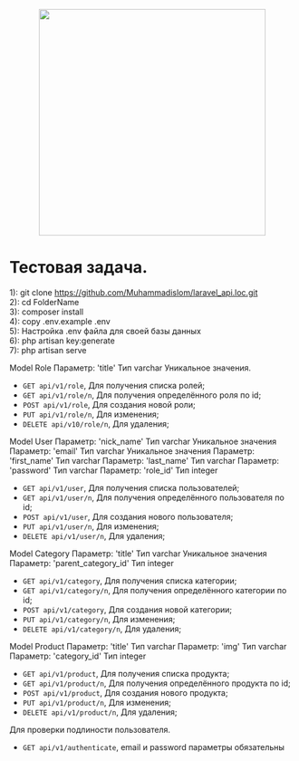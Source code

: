 <p align="center"><a href="https://laravel.com" target="_blank"><img src="https://raw.githubusercontent.com/laravel/art/master/logo-lockup/5%20SVG/2%20CMYK/1%20Full%20Color/laravel-logolockup-cmyk-red.svg" width="400"></a></p>



# Тестовая задача.
1): git clone https://github.com/Muhammadislom/laravel_api.loc.git <br/>
2): cd FolderName<br />
3): composer install <br />
4): copy .env.example .env <br />
5): Настройка .env файла для своей базы данных <br />
6): php artisan key:generate <br />
7): php artisan serve

Model Role
Параметр: 'title' Тип varchar Уникальное значения. 

* `GET api/v1/role`, Для получения списка ролей;
* `GET api/v1/role/n`, Для получения определённого роля по id;
* `POST api/v1/role`, Для создания новой роли;
* `PUT api/v1/role/n`, Для изменения;
* `DELETE api/v10/role/n`, Для удаления;

Model User
Параметр: 'nick_name' Тип varchar Уникальное значения
Параметр: 'email' Тип varchar Уникальное значения
Параметр: 'first_name' Тип varchar
Параметр: 'last_name' Тип varchar
Параметр: 'password' Тип varchar
Параметр: 'role_id' Тип integer

* `GET api/v1/user`, Для получения списка пользователей;
* `GET api/v1/user/n`, Для получения определённого пользователя по id;
* `POST api/v1/user`, Для создания нового пользователя;
* `PUT api/v1/user/n`, Для изменения;
* `DELETE api/v1/user/n`, Для удаления;


Model Category
Параметр: 'title' Тип varchar Уникальное значения
Параметр: 'parent_category_id' Тип integer


* `GET api/v1/category`, Для получения списка категории;
* `GET api/v1/category/n`, Для получения определённого категории по id;
* `POST api/v1/category`, Для создания новой категории;
* `PUT api/v1/category/n`, Для изменения;
* `DELETE api/v1/category/n`, Для удаления;


Model Product
Параметр: 'title' Тип varchar
Параметр: 'img' Тип varchar 
Параметр: 'category_id' Тип integer


* `GET api/v1/product`, Для получения списка продукта;
* `GET api/v1/product/n`, Для получения определённого продукта по id;
* `POST api/v1/product`, Для создания нового продукта;
* `PUT api/v1/product/n`, Для изменения;
* `DELETE api/v1/product/n`, Для удаления;


Для проверки подлиности пользователя.

* `GET api/v1/authenticate`, email и password параметры обязательны
